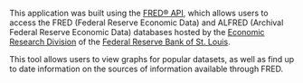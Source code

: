 This application was built using the <a href="http://api.stlouisfed.org/docs/fred/">FRED® API</a>, which allows users to access the FRED (Federal Reserve Economic Data) and ALFRED (Archival Federal Reserve Economic Data) databases hosted by the <a href="http://research.stlouisfed.org/">Economic Research Division</a> of the <a href="http://stlouisfed.org/">Federal Reserve Bank of St. Louis</a>.

This tool allows users to view graphs for popular datasets, as well as find up to date information on the sources of information available through FRED.